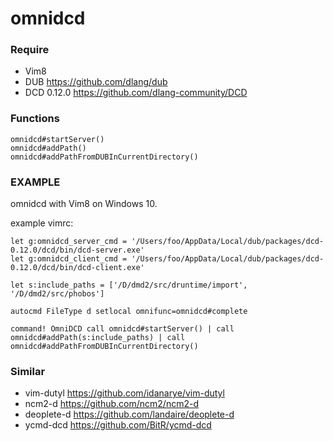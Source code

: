 # omnidcd

### Require

- Vim8
- DUB https://github.com/dlang/dub
- DCD 0.12.0 https://github.com/dlang-community/DCD

### Functions

```vim
omnidcd#startServer()
omnidcd#addPath()
omnidcd#addPathFromDUBInCurrentDirectory()
```

### EXAMPLE

omnidcd with Vim8 on Windows 10.

example vimrc:

```vim
let g:omnidcd_server_cmd = '/Users/foo/AppData/Local/dub/packages/dcd-0.12.0/dcd/bin/dcd-server.exe'
let g:omnidcd_client_cmd = '/Users/foo/AppData/Local/dub/packages/dcd-0.12.0/dcd/bin/dcd-client.exe'

let s:include_paths = ['/D/dmd2/src/druntime/import', '/D/dmd2/src/phobos']

autocmd FileType d setlocal omnifunc=omnidcd#complete

command! OmniDCD call omnidcd#startServer() | call omnidcd#addPath(s:include_paths) | call omnidcd#addPathFromDUBInCurrentDirectory()
```
### Similar

- vim-dutyl https://github.com/idanarye/vim-dutyl
- ncm2-d https://github.com/ncm2/ncm2-d
- deoplete-d https://github.com/landaire/deoplete-d
- ycmd-dcd https://github.com/BitR/ycmd-dcd
